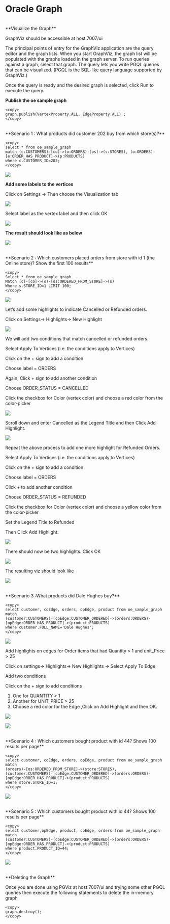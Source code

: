 
# Oracle Graph 

<br>
**Visualize the Graph**

GraphViz should be accessible at host:7007/ui

The principal points of entry for the GraphViz application are the query editor and the graph lists.
When you start GraphViz, the graph list will be populated with the graphs loaded in the graph server. To run queries against a graph, select that graph. The query lets you write PGQL queries that can be visualized. (PGQL is the SQL-like query language supported by GraphViz.)

Once the query is ready and the desired graph is selected, click Run to execute the query.

**Publish the oe sample graph**

````
<copy>
graph.publish(VertexProperty.ALL, EdgeProperty.ALL) ;
</copy>
````

<br>
**Scenario 1 : What products did customer 202 buy from which store(s)?**

````
<copy>
select * from oe_sample_graph 
match (c:CUSTOMERS)-[co]->(o:ORDERS)-[os]->(s:STORES), (o:ORDERS)-[e:ORDER_HAS_PRODUCT]->(p:PRODUCTS) 
where c.CUSTOMER_ID=202;
</copy>
````
 
![](./Images/IMGG22.PNG)

**Add some labels to the vertices**

Click on Settings -> Then choose the Visualization tab 

![](./Images/IMGG23.PNG)

Select label as the vertex label and then click OK

![](./Images/IMGG23.PNG)

**The result should look like as below**

![](./Images/IMGG23.PNG)


<br>
**Scenario 2 : Which customers placed orders from  store with id 1 (the Online store)? 
Show the first 100 results**

````
<copy>
Select * from oe_sample_graph 
Match (c)-[co]->(o)-[os:ORDERED_FROM_STORE]->(s)
Where s.STORE_ID=1 LIMIT 100;
</copy>
````
 
![](./Images/IMGG26.PNG)

Let’s add some highlights to indicate Cancelled or Refunded orders.

Click on Settings-> Highlights-> New Highlight 

![](./Images/IMGG27.PNG)

We will add two conditions that match cancelled or refunded orders.

Select Apply To Vertices (i.e. the conditions apply to Vertices)

Click on the +  sign to add a condition

Choose label = ORDERS

Again, Click + sign  to add another condition

Choose ORDER_STATUS = CANCELLED

Click the checkbox for Color (vertex color) and choose a red color from the color-picker

![](./Images/IMGG28.PNG)

Scroll down and enter Cancelled as the Legend Title and then Click Add Highlight.

![](./Images/IMGG29.PNG)

Repeat the above process to add one more highlight for Refunded Orders.

Select Apply To Vertices (i.e. the conditions apply to Vertices)

Click on the +  sign to add a condition

Choose label = ORDERS

Click + to add another condition

Choose ORDER_STATUS = REFUNDED

Click the checkbox for Color (vertex color) and choose a yellow color from the color-picker

Set the Legend Title to Refunded

Then Click Add Highlight.

![](./Images/IMGG30.PNG)

There should now be two highlights. Click OK

![](./Images/IMGG31.PNG)


The resulting viz should look like

![](./Images/IMGG32.PNG)


<br>
**Scenario 3 :What products did Dale Hughes buy?**

````
<copy>
select customer, coEdge, orders, opEdge, product from oe_sample_graph match 
(customer:CUSTOMERS)-[coEdge:CUSTOMER_ORDERED]->(orders:ORDERS)-[opEdge:ORDER_HAS_PRODUCT]->(product:PRODUCTS)
where customer.FULL_NAME='Dale Hughes';
</copy>
````
 
![](./Images/IMGG33.PNG)

Add highlights on edges for Order items that had Quantity > 1 and unit_Price > 25

Click on settings-> Highlights-> New Highlights -> Select Apply To Edge

Add two conditions

Click on the +  sign to add conditions

1.	One for QUANTITY > 1
2.	Another for UNIT_PRICE > 25
3.	Choose a red color for the Edge ,Click on Add Highlight and then OK.

![](./Images/IMGG34.PNG)

![](./Images/IMGG35.PNG)


<br>
**Scenario 4 : Which customers bought product with id 44? Shows 100 results per page**

````
<copy>
select customer, coEdge, orders, opEdge, product from oe_sample_graph match 
(orders)-[os:ORDERED_FROM_STORE]->(store:STORES),
(customer:CUSTOMERS)-[coEdge:CUSTOMER_ORDERED]->(orders:ORDERS)-[opEdge:ORDER_HAS_PRODUCT]->(product:PRODUCTS)
where store.STORE_ID=1;
</copy>
````
 
![](./Images/IMGG36.PNG)

<br>
**Scenario 5 : Which customers bought product with id 44? Shows 100 results per page**

````
<copy>
select customer,opEdge, product, coEdge, orders from oe_sample_graph match 
(customer:CUSTOMERS)-[coEdge:CUSTOMER_ORDERED]->(orders:ORDERS)-[opEdge:ORDER_HAS_PRODUCT]->(product:PRODUCTS)
where product.PRODUCT_ID=44;
</copy>
````
 
![](./Images/IMGG37.PNG)

<br>
**Deleting the Graph**

Once you are done using PGViz at host:7007/ui and trying some other PGQL queries then execute the following statements to delete the in-memory graph 

````
<copy>
graph.destroy();
</copy>
````

 
 
 
